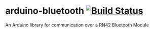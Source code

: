 # arduino-bluetooth [![Build Status](https://travis-ci.org/Coderlane/arduino-bluetooth.svg?branch=master)](https://travis-ci.org/Coderlane/arduino-bluetooth)
An Arduino library for communication over a RN42 Bluetooth Module
